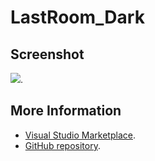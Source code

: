 # LastRoom_Dark



## Screenshot
![](https://raw.githubusercontent.com/gerane/VSCodeThemes/master/gerane.Theme-LastRoom_Dark/screenshot.png).


## More Information
* [Visual Studio Marketplace](https://marketplace.visualstudio.com/items/gerane.Theme-LastRoomDark).
* [GitHub repository](https://github.com/gerane/VSCodeThemes).
